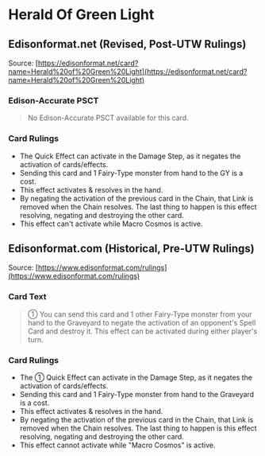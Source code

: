 # Herald Of Green Light

## Edisonformat.net (Revised, Post-UTW Rulings)

Source: [https://edisonformat.net/card?name=Herald%20of%20Green%20Light](https://edisonformat.net/card?name=Herald%20of%20Green%20Light)

### Edison-Accurate PSCT

> No Edison-Accurate PSCT available for this card.

### Card Rulings

*   The Quick Effect can activate in the Damage Step, as it negates the activation of cards/effects.
*   Sending this card and 1 Fairy-Type monster from hand to the GY is a cost.
*   This effect activates & resolves in the hand.
*   By negating the activation of the previous card in the Chain, that Link is removed when the Chain resolves. The last thing to happen is this effect resolving, negating and destroying the other card.
*   This effect can't activate while Macro Cosmos is active.


## Edisonformat.com (Historical, Pre-UTW Rulings)

Source: [https://www.edisonformat.com/rulings](https://www.edisonformat.com/rulings)

### Card Text

> ① You can send this card and 1 other Fairy-Type monster from your hand to the Graveyard to negate the activation of an opponent's Spell Card and destroy it. This effect can be activated during either player's turn.

### Card Rulings

*   The ① Quick Effect can activate in the Damage Step, as it negates the activation of cards/effects.
*   Sending this card and 1 Fairy-Type monster from hand to the Graveyard is a cost.
*   This effect activates & resolves in the hand.
*   By negating the activation of the previous card in the Chain, that Link is removed when the Chain resolves. The last thing to happen is this effect resolving, negating and destroying the other card.
*   This effect cannot activate while "Macro Cosmos" is active.


